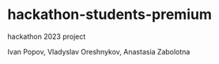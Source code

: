 # hackathon-students-premium

hackathon 2023 project 

Ivan Popov, Vladyslav Oreshnykov, Anastasia Zabolotna
